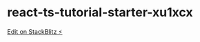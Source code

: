 # react-ts-tutorial-starter-xu1xcx

[Edit on StackBlitz ⚡️](https://stackblitz.com/edit/react-ts-tutorial-starter-xu1xcx)